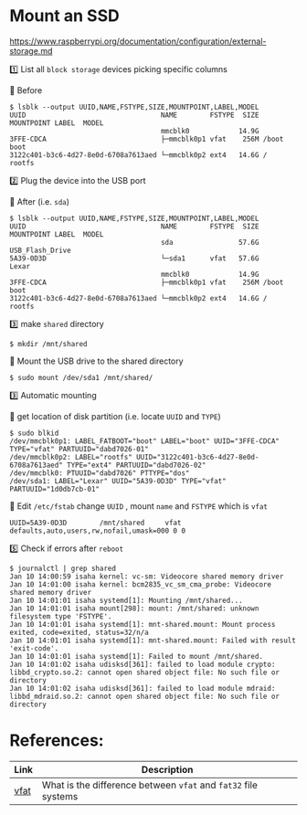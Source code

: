 # Mount an SSD

https://www.raspberrypi.org/documentation/configuration/external-storage.md



:one: List all `block storage` devices picking specific columns

:pushpin: Before

```
$ lsblk --output UUID,NAME,FSTYPE,SIZE,MOUNTPOINT,LABEL,MODEL
UUID                                 NAME        FSTYPE  SIZE MOUNTPOINT LABEL  MODEL
                                     mmcblk0            14.9G                   
3FFE-CDCA                            ├─mmcblk0p1 vfat    256M /boot      boot   
3122c401-b3c6-4d27-8e0d-6708a7613aed └─mmcblk0p2 ext4   14.6G /          rootfs 
```

:two: Plug the device into the USB port

:pushpin: After (i.e. `sda`)

```
$ lsblk --output UUID,NAME,FSTYPE,SIZE,MOUNTPOINT,LABEL,MODEL
UUID                                 NAME        FSTYPE  SIZE MOUNTPOINT LABEL  MODEL
                                     sda                57.6G                   USB_Flash_Drive
5A39-0D3D                            └─sda1      vfat   57.6G            Lexar  
                                     mmcblk0            14.9G                   
3FFE-CDCA                            ├─mmcblk0p1 vfat    256M /boot      boot   
3122c401-b3c6-4d27-8e0d-6708a7613aed └─mmcblk0p2 ext4   14.6G /          rootfs 
```

:three: make `shared` directory

```
$ mkdir /mnt/shared
```

:pushpin: Mount the USB drive to the shared directory 

```
$ sudo mount /dev/sda1 /mnt/shared/
```


:three: Automatic mounting

:pushpin: get location of disk partition (i.e. locate `UUID` and `TYPE`)

```
$ sudo blkid
/dev/mmcblk0p1: LABEL_FATBOOT="boot" LABEL="boot" UUID="3FFE-CDCA" TYPE="vfat" PARTUUID="dabd7026-01"
/dev/mmcblk0p2: LABEL="rootfs" UUID="3122c401-b3c6-4d27-8e0d-6708a7613aed" TYPE="ext4" PARTUUID="dabd7026-02"
/dev/mmcblk0: PTUUID="dabd7026" PTTYPE="dos"
/dev/sda1: LABEL="Lexar" UUID="5A39-0D3D" TYPE="vfat" PARTUUID="1d0db7cb-01"
```

:pushpin: Edit `/etc/fstab` change `UUID` , mount `name` and `FSTYPE` which is `vfat`

```
UUID=5A39-0D3D        /mnt/shared     vfat    defaults,auto,users,rw,nofail,umask=000 0 0
```

:five: Check if errors after `reboot`

```
$ journalctl | grep shared
Jan 10 14:00:59 isaha kernel: vc-sm: Videocore shared memory driver
Jan 10 14:01:00 isaha kernel: bcm2835_vc_sm_cma_probe: Videocore shared memory driver
Jan 10 14:01:01 isaha systemd[1]: Mounting /mnt/shared...
Jan 10 14:01:01 isaha mount[298]: mount: /mnt/shared: unknown filesystem type 'FSTYPE'.
Jan 10 14:01:01 isaha systemd[1]: mnt-shared.mount: Mount process exited, code=exited, status=32/n/a
Jan 10 14:01:01 isaha systemd[1]: mnt-shared.mount: Failed with result 'exit-code'.
Jan 10 14:01:01 isaha systemd[1]: Failed to mount /mnt/shared.
Jan 10 14:01:02 isaha udisksd[361]: failed to load module crypto: libbd_crypto.so.2: cannot open shared object file: No such file or directory
Jan 10 14:01:02 isaha udisksd[361]: failed to load module mdraid: libbd_mdraid.so.2: cannot open shared object file: No such file or directory
```


# References:

| Link | Description |
|------|-------------|
| [vfat](https://stackoverflow.com/questions/11928982/what-is-the-difference-between-vfat-and-fat32-file-systems) | What is the difference between `vfat` and `fat32` file systems |

